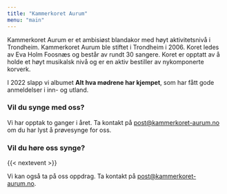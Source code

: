 ```yaml
---
title: "Kammerkoret Aurum"
menu: "main"
---
```


Kammerkoret Aurum er et ambisiøst blandakor med høyt aktivitetsnivå i Trondheim. Kammerkoret Aurum ble stiftet i Trondheim i 2006. Koret ledes av Eva Holm Foosnæs og består av rundt 30 sangere. Koret er opptatt av å holde et høyt musikalsk nivå og er en aktiv bestiller av nykomponerte korverk.

I 2022 slapp vi albumet **Alt hva mødrene har kjempet**, som har fått gode anmeldelser i inn- og utland.


### Vil du synge med oss?
Vi har opptak to ganger i året. Ta kontakt på <a href="mailto:post@kammerkoret-aurum.no">post@kammerkoret-aurum.no</a> om du har lyst å prøvesynge for oss. 

### Vil du høre oss synge?
{{< nextevent >}}


Vi kan også ta på oss oppdrag.   Ta kontakt på <a href="mailto:post@kammerkoret-aurum.no">post@kammerkoret-aurum.no</a>. 






